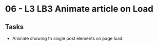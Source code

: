 # 06 - L3 LB3 Animate article on Load

## Tasks
- Animate showing th single post elements on page load
